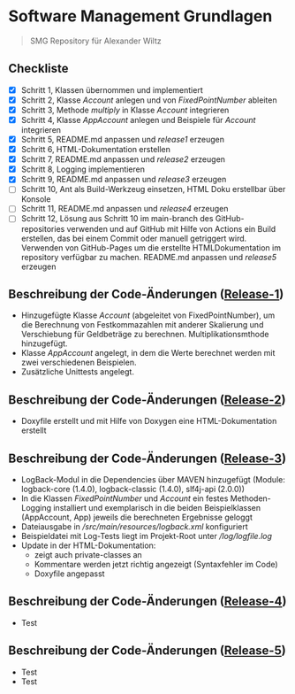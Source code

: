 # Software Management Grundlagen
> SMG Repository für Alexander Wiltz

## Checkliste
- [X] Schritt 1, Klassen übernommen und implementiert
- [X] Schritt 2, Klasse *Account* anlegen und von *FixedPointNumber* ableiten
- [X] Schritt 3, Methode *multiply* in Klasse *Account* integrieren
- [X] Schritt 4, Klasse *AppAccount* anlegen und Beispiele für *Account* integrieren
- [X] Schritt 5, README.md anpassen und *release1* erzeugen
- [X] Schritt 6, HTML-Dokumentation erstellen
- [X] Schritt 7, README.md anpassen und *release2* erzeugen
- [X] Schritt 8, Logging implementieren
- [X] Schritt 9, README.md anpassen und *release3* erzeugen
- [ ] Schritt 10, Ant als Build-Werkzeug einsetzen, HTML Doku erstellbar über Konsole
- [ ] Schritt 11, README.md anpassen und *release4* erzeugen
- [ ] Schritt 12, Lösung aus Schritt 10 im main-branch des GitHub-repositories verwenden und auf GitHub mit Hilfe von Actions ein Build erstellen, das bei einem Commit oder manuell getriggert wird. Verwenden von GitHub-Pages um die erstellte HTMLDokumentation im repository verfügbar zu machen. README.md anpassen und *release5* erzeugen

## Beschreibung der Code-Änderungen ([Release-1](../releases/tag/release-1))
- Hinzugefügte Klasse *Account* (abgeleitet von FixedPointNumber), um die Berechnung von Festkommazahlen mit anderer Skalierung und Verschiebung für Geldbeträge zu berechnen. Multiplikationsmthode hinzugefügt.
- Klasse *AppAccount* angelegt, in dem die Werte berechnet werden mit zwei verschiedenen Beispielen.
- Zusätzliche Unittests angelegt.

## Beschreibung der Code-Änderungen ([Release-2](../releases/tag/release-2))
- Doxyfile erstellt und mit Hilfe von Doxygen eine HTML-Dokumentation erstellt

## Beschreibung der Code-Änderungen ([Release-3](../releases/tag/release-3))
- LogBack-Modul in die Dependencies über MAVEN hinzugefügt (Module: logback-core (1.4.0), logback-classic (1.4.0), slf4j-api (2.0.0))
- In die Klassen *FixedPointNumber* und *Account* ein festes Methoden-Logging installiert und exemplarisch in die beiden Beispielklassen (AppAccount, App) jeweils die berechneten Ergebnisse geloggt
- Dateiausgabe in */src/main/resources/logback.xml* konfiguriert 
- Beispieldatei mit Log-Tests liegt im Projekt-Root unter */log/logfile.log*
- Update in der HTML-Dokumentation:
  - zeigt auch private-classes an
  - Kommentare werden jetzt richtig angezeigt (Syntaxfehler im Code)
  - Doxyfile angepasst

## Beschreibung der Code-Änderungen ([Release-4](../releases/tag/release-4))
- Test

## Beschreibung der Code-Änderungen ([Release-5](../releases/tag/release-5))
- Test
- Test
